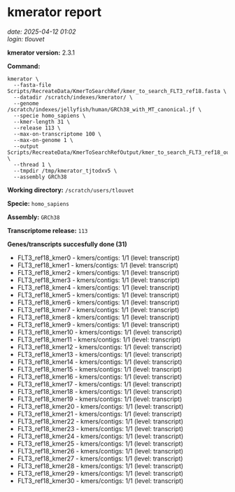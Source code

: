 # kmerator report
*date: 2025-04-12 01:02*  
*login: tlouvet*

**kmerator version:** 2.3.1

**Command:**

```
kmerator \
  --fasta-file Scripts/RecreateData/KmerToSearchRef/kmer_to_search_FLT3_ref18.fasta \
  --datadir /scratch/indexes/kmerator/ \
  --genome /scratch/indexes/jellyfish/human/GRCh38_with_MT_canonical.jf \
  --specie homo_sapiens \
  --kmer-length 31 \
  --release 113 \
  --max-on-transcriptome 100 \
  --max-on-genome 1 \
  --output Scripts/RecreateData/KmerToSearchRefOutput/kmer_to_search_FLT3_ref18_output \
  --thread 1 \
  --tmpdir /tmp/kmerator_tjtodxv5 \
  --assembly GRCh38
```

**Working directory:** `/scratch/users/tlouvet`

**Specie:** `homo_sapiens`

**Assembly:** `GRCh38`

**Transcriptome release:** `113`

**Genes/transcripts succesfully done (31)**

- FLT3_ref18_kmer0 - kmers/contigs: 1/1 (level: transcript)
- FLT3_ref18_kmer1 - kmers/contigs: 1/1 (level: transcript)
- FLT3_ref18_kmer2 - kmers/contigs: 1/1 (level: transcript)
- FLT3_ref18_kmer3 - kmers/contigs: 1/1 (level: transcript)
- FLT3_ref18_kmer4 - kmers/contigs: 1/1 (level: transcript)
- FLT3_ref18_kmer5 - kmers/contigs: 1/1 (level: transcript)
- FLT3_ref18_kmer6 - kmers/contigs: 1/1 (level: transcript)
- FLT3_ref18_kmer7 - kmers/contigs: 1/1 (level: transcript)
- FLT3_ref18_kmer8 - kmers/contigs: 1/1 (level: transcript)
- FLT3_ref18_kmer9 - kmers/contigs: 1/1 (level: transcript)
- FLT3_ref18_kmer10 - kmers/contigs: 1/1 (level: transcript)
- FLT3_ref18_kmer11 - kmers/contigs: 1/1 (level: transcript)
- FLT3_ref18_kmer12 - kmers/contigs: 1/1 (level: transcript)
- FLT3_ref18_kmer13 - kmers/contigs: 1/1 (level: transcript)
- FLT3_ref18_kmer14 - kmers/contigs: 1/1 (level: transcript)
- FLT3_ref18_kmer15 - kmers/contigs: 1/1 (level: transcript)
- FLT3_ref18_kmer16 - kmers/contigs: 1/1 (level: transcript)
- FLT3_ref18_kmer17 - kmers/contigs: 1/1 (level: transcript)
- FLT3_ref18_kmer18 - kmers/contigs: 1/1 (level: transcript)
- FLT3_ref18_kmer19 - kmers/contigs: 1/1 (level: transcript)
- FLT3_ref18_kmer20 - kmers/contigs: 1/1 (level: transcript)
- FLT3_ref18_kmer21 - kmers/contigs: 1/1 (level: transcript)
- FLT3_ref18_kmer22 - kmers/contigs: 1/1 (level: transcript)
- FLT3_ref18_kmer23 - kmers/contigs: 1/1 (level: transcript)
- FLT3_ref18_kmer24 - kmers/contigs: 1/1 (level: transcript)
- FLT3_ref18_kmer25 - kmers/contigs: 1/1 (level: transcript)
- FLT3_ref18_kmer26 - kmers/contigs: 1/1 (level: transcript)
- FLT3_ref18_kmer27 - kmers/contigs: 1/1 (level: transcript)
- FLT3_ref18_kmer28 - kmers/contigs: 1/1 (level: transcript)
- FLT3_ref18_kmer29 - kmers/contigs: 1/1 (level: transcript)
- FLT3_ref18_kmer30 - kmers/contigs: 1/1 (level: transcript)
